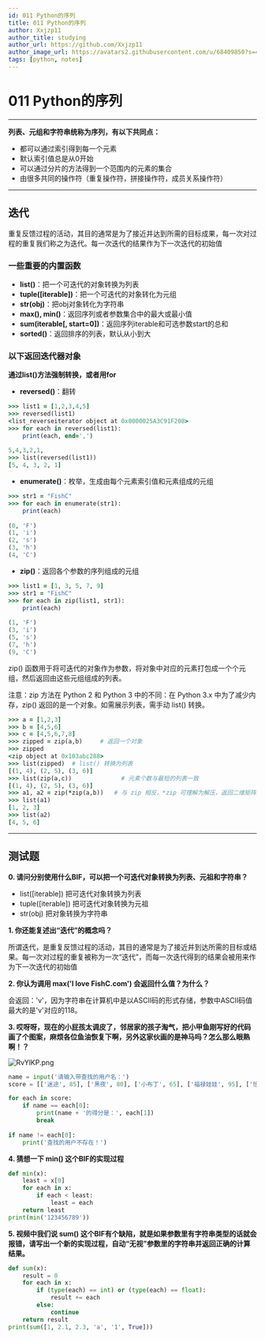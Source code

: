 ```yaml
---
id: 011 Python的序列
title: 011 Python的序列
author: Xxjzp11
author_title: studying
author_url: https://github.com/Xxjzp11
author_image_url: https://avatars2.githubusercontent.com/u/68409850?s=460&u=144d3c818e76fe4b88687db84279fad48b198818&v=4
tags: [python, notes]
---
```


# 011 Python的序列

<!--truncate-->

----------

**列表、元组和字符串统称为序列，有以下共同点：**

- 都可以通过索引得到每一个元素
- 默认索引值总是从0开始
- 可以通过分片的方法得到一个范围内的元素的集合
- 由很多共同的操作符（重复操作符，拼接操作符，成员关系操作符）

----------

## 迭代

重复反馈过程的活动，其目的通常是为了接近并达到所需的目标成果，每一次对过程的重复我们称之为迭代。每一次迭代的结果作为下一次迭代的初始值

### 一些重要的内置函数

- **list()**：把一个可迭代的对象转换为列表
- **tuple([iterable])**：把一个可迭代的对象转化为元组
- **str(obj)**：把obj对象转化为字符串
- **max(), min()**：返回序列或者参数集合中的最大或最小值
- **sum(iterable[, start=0])**：返回序列iterable和可选参数start的总和
- **sorted()**：返回排序的列表，默认从小到大

### 以下返回迭代器对象

**通过list()方法强制转换，或者用for**

- **reversed()**：翻转

```ruby
>>> list1 = [1,2,3,4,5]
>>> reversed(list1)
<list_reverseiterator object at 0x0000025A3C91F208>
>>> for each in reversed(list1):
    print(each, end=',')
    
5,4,3,2,1,
>>> list(reversed(list1))
[5, 4, 3, 2, 1]
```

- **enumerate()**：枚举，生成由每个元素索引值和元素组成的元组

```ruby
>>> str1 = "FishC"
>>> for each in enumerate(str1):
    print(each)
    
(0, 'F')
(1, 'i')
(2, 's')
(3, 'h')
(4, 'C')
```

- **zip()**：返回各个参数的序列组成的元组

```ruby
>>> list1 = [1, 3, 5, 7, 9]
>>> str1 = "FishC"
>>> for each in zip(list1, str1):
    print(each)
    
(1, 'F')
(3, 'i')
(5, 's')
(7, 'h')
(9, 'C')
```

zip() 函数用于将可迭代的对象作为参数，将对象中对应的元素打包成一个个元组，然后返回由这些元组组成的列表。

注意：zip 方法在 Python 2 和 Python 3 中的不同：在 Python 3.x 中为了减少内存，zip() 返回的是一个对象。如需展示列表，需手动 list() 转换。

```ruby
>>> a = [1,2,3]
>>> b = [4,5,6]
>>> c = [4,5,6,7,8]
>>> zipped = zip(a,b)     # 返回一个对象
>>> zipped
<zip object at 0x103abc288>
>>> list(zipped)  # list() 转换为列表
[(1, 4), (2, 5), (3, 6)]
>>> list(zip(a,c))              # 元素个数与最短的列表一致
[(1, 4), (2, 5), (3, 6)] 
>>> a1, a2 = zip(*zip(a,b))   # 与 zip 相反，*zip 可理解为解压，返回二维矩阵式
>>> list(a1)
[1, 2, 3]
>>> list(a2)
[4, 5, 6]
```

-----------------

## 测试题

**0. 请问分别使用什么BIF，可以把一个可迭代对象转换为列表、元祖和字符串？**

- list([iterable]) 把可迭代对象转换为列表
- tuple([iterable]) 把可迭代对象转换为元祖
- str(obj) 把对象转换为字符串



**1. 你还能复述出“迭代”的概念吗？**

所谓迭代，是重复反馈过程的活动，其目的通常是为了接近并到达所需的目标或结果。每一次对过程的重复被称为一次“迭代”，而每一次迭代得到的结果会被用来作为下一次迭代的初始值



**2. 你认为调用 max('I love FishC.com') 会返回什么值？为什么？**

会返回：'v'，因为字符串在计算机中是以ASCII码的形式存储，参数中ASCII码值最大的是'v'对应的118。



**3. 哎呀呀，现在的小屁孩太调皮了，邻居家的孩子淘气，把小甲鱼刚写好的代码画了个图案，麻烦各位鱼油恢复下啊，另外这家伙画的是神马吗？怎么那么眼熟啊！？**

![RvYlKP.png](https://z3.ax1x.com/2021/07/09/RvYlKP.png)

```python
name = input('请输入带查找的用户名：')
score = [['迷途', 85], ['黑夜', 80], ['小布丁', 65], ['福禄娃娃', 95], ['怡静', 90]]

for each in score:
    if name == each[0]:
        print(name + '的得分是：', each[1])
        break
    
if name != each[0]:
    print('查找的用户不存在！')
```



**4. 猜想一下 min() 这个BIF的实现过程**

```python
def min(x):
    least = x[0]
    for each in x:
        if each < least:
            least = each
    return least
print(min('123456789'))
```



**5. 视频中我们说 sum() 这个BIF有个缺陷，就是如果参数里有字符串类型的话就会报错，请写出一个新的实现过程，自动“无视”参数里的字符串并返回正确的计算结果。**

```python
def sum(x):
    result = 0    
    for each in x:
        if (type(each) == int) or (type(each) == float):
            result += each
        else:
            continue
    return result
print(sum([1, 2.1, 2.3, 'a', '1', True]))
```

